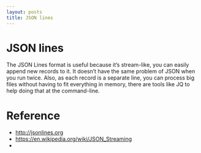 ```yaml
---
layout: posts
title: JSON lines
---
```


# JSON lines


The JSON Lines format is useful because it’s stream-like, you can easily append new records to it. It doesn’t have the same problem of JSON when you run twice. Also, as each record is a separate line, you can process big files without having to fit everything in memory, there are tools like JQ to help doing that at the command-line.


# Reference
- http://jsonlines.org
- https://en.wikipedia.org/wiki/JSON_Streaming
- 
